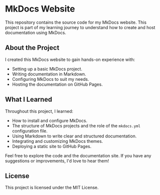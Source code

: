 # MkDocs Website

This repository contains the source code for my MkDocs website. This project is part of my learning journey to understand how to create and host documentation using MkDocs.

## About the Project

I created this MkDocs website to gain hands-on experience with:

- Setting up a basic MkDocs project.
- Writing documentation in Markdown.
- Configuring MkDocs to suit my needs.
- Hosting the documentation on GitHub Pages.

## What I Learned

Throughout this project, I learned:

- How to install and configure MkDocs.
- The structure of MkDocs projects and the role of the `mkdocs.yml` configuration file.
- Using Markdown to write clear and structured documentation.
- Integrating and customizing MkDocs themes.
- Deploying a static site to GitHub Pages.

Feel free to explore the code and the documentation site. If you have any suggestions or improvements, I'd love to hear them!

## License

This project is licensed under the MIT License.

